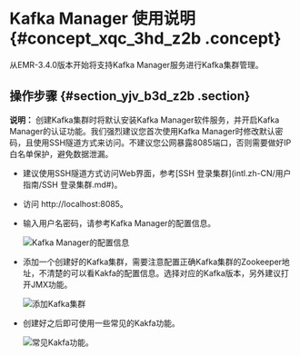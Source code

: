 # Kafka Manager 使用说明 {#concept_xqc_3hd_z2b .concept}

从EMR-3.4.0版本开始将支持Kafka Manager服务进行Kafka集群管理。

## 操作步骤 {#section_yjv_b3d_z2b .section}

**说明：** 创建Kafka集群时将默认安装Kafka Manager软件服务，并开启Kafka Manager的认证功能。我们强烈建议您首次使用Kafka Manager时修改默认密码，且使用SSH隧道方式来访问。不建议您公网暴露8085端口，否则需要做好IP白名单保护，避免数据泄漏。

-   建议使用SSH隧道方式访问Web界面，参考[SSH 登录集群](intl.zh-CN/用户指南/SSH 登录集群.md#)。
-   访问 http://localhost:8085。
-   输入用户名密码，请参考Kafka Manager的配置信息。

    ![Kafka Manager的配置信息](http://static-aliyun-doc.oss-cn-hangzhou.aliyuncs.com/assets/img/17903/154770955210849_zh-CN.png)

-   添加一个创建好的Kafka集群，需要注意配置正确Kafka集群的Zookeeper地址，不清楚的可以看Kakfa的配置信息。选择对应的Kafka版本，另外建议打开JMX功能。

    ![添加Kafka集群](http://static-aliyun-doc.oss-cn-hangzhou.aliyuncs.com/assets/img/17903/154770955210850_zh-CN.png)

-   创建好之后即可使用一些常见的Kakfa功能。

    ![常见Kakfa功能。](http://static-aliyun-doc.oss-cn-hangzhou.aliyuncs.com/assets/img/17903/154770955210851_zh-CN.png)


